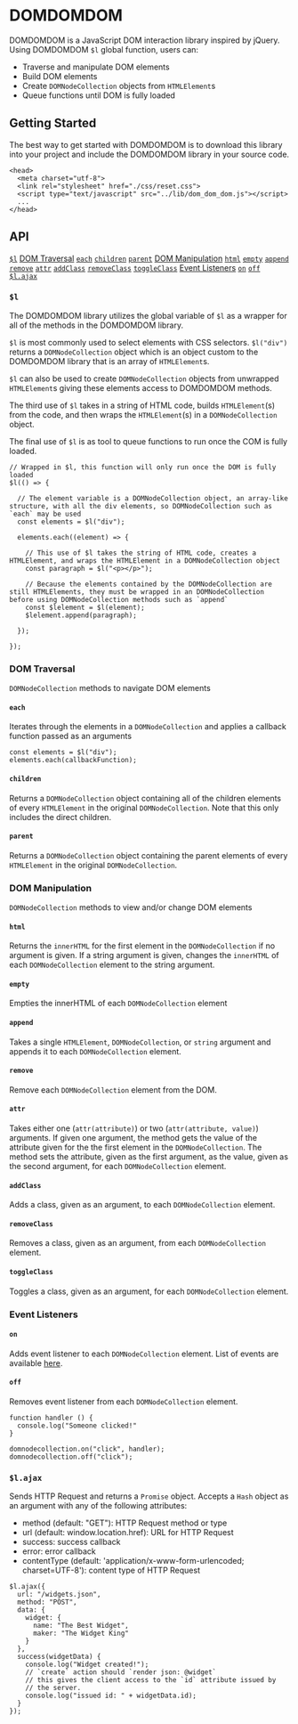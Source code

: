 # DOMDOMDOM

DOMDOMDOM is a JavaScript DOM interaction library inspired by jQuery.  Using DOMDOMDOM `$l` global function, users can:
  * Traverse and manipulate DOM elements
  * Build DOM elements
  * Create `DOMNodeCollection` objects from `HTMLElement`s
  * Queue functions until DOM is fully loaded

## Getting Started

The best way to get started with DOMDOMDOM is to download this library into your project and include the DOMDOMDOM library in your source code.

```
<head>
  <meta charset="utf-8">
  <link rel="stylesheet" href="./css/reset.css">
  <script type="text/javascript" src="../lib/dom_dom_dom.js"></script>
  ...
</head>

```

## API

[`$l`](#`$l`)
[DOM Traversal](#DOM-Traversal)
  [`each`](#`each`)
  [`children`](#`children`)
  [`parent`](#`parent`)
[DOM Manipulation](#DOM-Manipulation)
  [`html`](#`html`)
  [`empty`](#`empty`)
  [`append`](#`append`)
  [`remove`](#`remove`)
  [`attr`](#`attr`)
  [`addClass`](#`addClass`)
  [`removeClass`](#`removeClass`)
  [`toggleClass`](#`toggleClass`)
[Event Listeners](#Event-Listeners)
  [`on`](#`on`)
  [`off`](#`off`)
[`$l.ajax`](#`$l.ajax`)

### `$l`

The DOMDOMDOM library utilizes the global variable of `$l` as a wrapper for all of the methods in the DOMDOMDOM library.  

`$l` is most commonly used to select elements with CSS selectors.  `$l("div")` returns a `DOMNodeCollection` object which is an object custom to the DOMDOMDOM library that is an array of `HTMLElement`s.  

`$l` can also be used to create `DOMNodeCollection` objects from unwrapped `HTMLElement`s giving these elements access to DOMDOMDOM methods.  

The third use of `$l` takes in a string of HTML code, builds `HTMLElement`(s) from the code, and then wraps the `HTMLElement`(s) in a `DOMNodeCollection` object.

The final use of `$l` is as tool to queue functions to run once the COM is fully loaded.

```
// Wrapped in $l, this function will only run once the DOM is fully loaded
$l(() => {

  // The element variable is a DOMNodeCollection object, an array-like structure, with all the div elements, so DOMNodeCollection such as `each` may be used
  const elements = $l("div");

  elements.each((element) => {

    // This use of $l takes the string of HTML code, creates a HTMLElement, and wraps the HTMLElement in a DOMNodeCollection object
    const paragraph = $l("<p></p>");

    // Because the elements contained by the DOMNodeCollection are still HTMLElements, they must be wrapped in an DOMNodeCollection before using DOMNodeCollection methods such as `append`
    const $lelement = $l(element);
    $lelement.append(paragraph);

  });

});
```

### DOM Traversal

`DOMNodeCollection` methods to navigate DOM elements

#### `each`

Iterates through the elements in a `DOMNodeCollection` and applies a callback function passed as an arguments

  ```
  const elements = $l("div");
  elements.each(callbackFunction);
  ```

#### `children`

Returns a `DOMNodeCollection` object containing all of the children elements of every `HTMLElement` in the original `DOMNodeCollection`.  Note that this only includes the direct children.

#### `parent`

Returns a `DOMNodeCollection` object containing the parent elements of every `HTMLElement` in the original `DOMNodeCollection`.  

### DOM Manipulation

`DOMNodeCollection` methods to view and/or change DOM elements

#### `html`

Returns the `innerHTML` for the first element in the `DOMNodeCollection` if no argument is given.  If a string argument is given, changes the `innerHTML` of each `DOMNodeCollection` element to the string argument.

#### `empty`

Empties the innerHTML of each `DOMNodeCollection` element

#### `append`

Takes a single `HTMLElement`, `DOMNodeCollection`, or `string` argument and appends it to each `DOMNodeCollection` element.

#### `remove`

Remove each `DOMNodeCollection` element from the DOM.

#### `attr`

Takes either one (`attr(attribute)`) or two (`attr(attribute, value)`) arguments.  If given one argument, the method gets the value of the attribute given for the the first element in the `DOMNodeCollection`.  The method sets the attribute, given as the first argument, as the value, given as the second argument, for each `DOMNodeCollection` element.

#### `addClass`

Adds a class, given as an argument, to each `DOMNodeCollection` element.

#### `removeClass`

Removes a class, given as an argument, from each `DOMNodeCollection` element.

#### `toggleClass`

Toggles a class, given as an argument, for each `DOMNodeCollection` element.

### Event Listeners

#### `on`

Adds event listener to each `DOMNodeCollection` element.  List of events are available [here](https://developer.mozilla.org/en-US/docs/Web/Events).

#### `off`

Removes event listener from each `DOMNodeCollection` element.

```
function handler () {
  console.log("Someone clicked!"
}

domnodecollection.on("click", handler);
domnodecollection.off("click");
```

### `$l.ajax`

Sends HTTP Request and returns a `Promise` object.  Accepts a `Hash` object as an argument with any of the following attributes:
  * method (default: "GET"): HTTP Request method or type
  * url (default: window.location.href): URL for HTTP Request
  * success: success callback
  * error: error callback
  * contentType (default: 'application/x-www-form-urlencoded; charset=UTF-8'): content type of HTTP Request

```
$l.ajax({
  url: "/widgets.json",
  method: "POST",
  data: {
    widget: {
      name: "The Best Widget",
      maker: "The Widget King"
    }
  },
  success(widgetData) {
    console.log("Widget created!");
    // `create` action should `render json: @widget`
    // this gives the client access to the `id` attribute issued by
    // the server.
    console.log("issued id: " + widgetData.id);
  }
});
```
